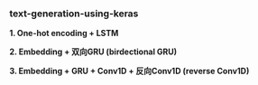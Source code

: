 ### text-generation-using-keras

**1. One-hot encoding + LSTM**

**2. Embedding + 双向GRU (birdectional GRU)**

**3. Embedding + GRU + Conv1D + 反向Conv1D (reverse Conv1D)**
